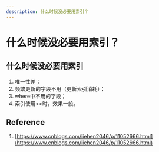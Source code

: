 ```yaml
---
description: 什么时候没必要用索引？
---
```


# 什么时候没必要用索引？

## 什么时候没必要用索引

1. 唯一性差；
2. 频繁更新的字段不用（更新索引消耗）；
3. where中不用的字段；
4. 索引使用&lt;&gt;时，效果一般。

## Reference

1. [https://www.cnblogs.com/liehen2046/p/11052666.html](https://www.cnblogs.com/liehen2046/p/11052666.html)

